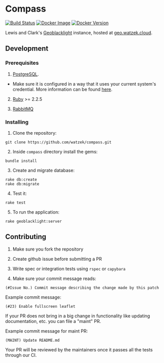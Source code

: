 # Compass

[![Build Status](https://travis-ci.org/watzek/compass.svg?branch=spec_documentation)](https://travis-ci.org/watzek/compass)
[![Docker Image](https://images.microbadger.com/badges/image/watzek/compass.svg)](https://microbadger.com/images/watzek/compass)
[![Docker Version](https://images.microbadger.com/badges/version/watzek/compass.svg)](https://microbadger.com/images/watzek/compass)

Lewis and Clark's [Geoblacklight](http://geoblacklight.org/) instance, hosted at [geo.watzek.cloud](https://geo.watzek.cloud).

## Development

### Prerequisites

1. [PostgreSQL](https://www.digitalocean.com/community/tutorials/how-to-setup-ruby-on-rails-with-postgres).
  - Make sure it is configured in a way that it uses your current system's credential. More information can be found [here](https://stackoverflow.com/questions/24038316/rails-connects-to-database-without-username-or-password/24039062#24039062).

2. [Ruby](https://www.ruby-lang.org/en/documentation/installation/) >= 2.2.5

3. [RabbitMQ](https://www.rabbitmq.com/download.html)

### Installing

1. Clone the repository:
```
git clone https://github.com/watzek/compass.git
```

2. Inside `compass` directory install the gems:
```
bundle install
```

3. Create and migrate database:
```
rake db:create
rake db:migrate
```

4. Test it:
```
rake test
```

5. To run the application:
```
rake geoblacklight:server
```

## Contributing

1. Make sure you fork the repository

2. Create github issue before submitting a PR

3. Write spec or integration tests using `rspec` or `capybara`

4. Make sure your commit message reads:
```
(#Issue No.) Commit message describing the change made by this patch
```

Example commit message:
```
(#23) Enable fullscreen leaflet
```

If your PR does not bring in a big change in functionality like updating documentation, etc. you can file a "maint" PR.

Example commit message for maint PR:
```
(MAINT) Update README.md
```

Your PR will be reviewed by the maintainers once it passes all the tests through our CI.
